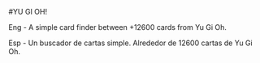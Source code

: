 #YU GI OH!

Eng - A simple card finder between +12600 cards from Yu Gi Oh.

Esp - Un buscador de cartas simple. Alrededor de 12600 cartas de Yu Gi Oh.
